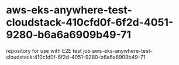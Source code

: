 # aws-eks-anywhere-test-cloudstack-410cfd0f-6f2d-4051-9280-b6a6a6909b49-71
repository for use with E2E test job aws-eks-anywhere-test-cloudstack:410cfd0f-6f2d-4051-9280-b6a6a6909b49-71
